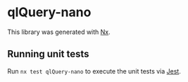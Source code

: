 # qlQuery-nano

This library was generated with [Nx](https://nx.dev).

## Running unit tests

Run `nx test qlQuery-nano` to execute the unit tests via [Jest](https://jestjs.io).
